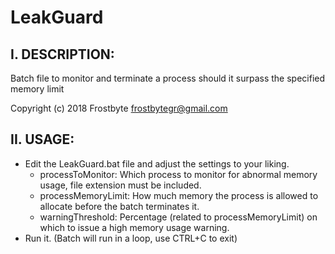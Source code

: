 # LeakGuard

## I. DESCRIPTION:

Batch file to monitor and terminate a process should it surpass the specified memory limit

Copyright (c) 2018 Frostbyte <frostbytegr@gmail.com>

## II. USAGE:

* Edit the LeakGuard.bat file and adjust the settings to your liking.
  - processToMonitor: Which process to monitor for abnormal memory usage, file extension must be included.
  - processMemoryLimit: How much memory the process is allowed to allocate before the batch terminates it.
  - warningThreshold: Percentage (related to processMemoryLimit) on which to issue a high memory usage warning.
* Run it. (Batch will run in a loop, use CTRL+C to exit)
